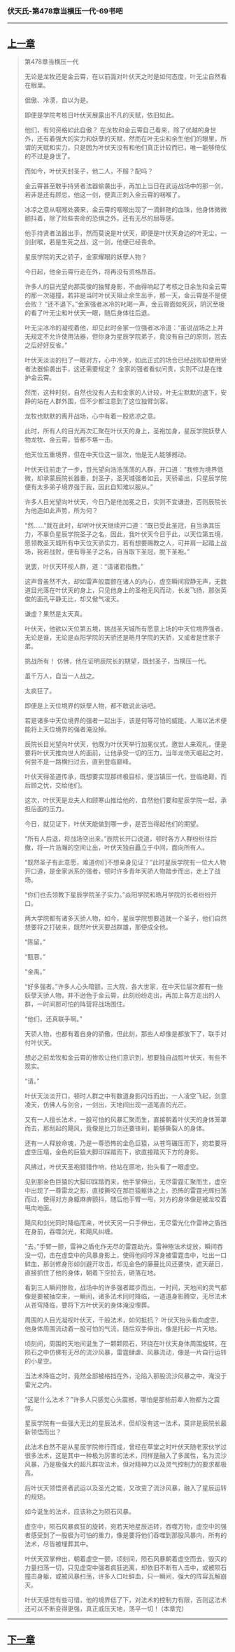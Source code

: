 ### 伏天氏-第478章当横压一代-69书吧

--------
[上一章](./6c8e74618afa4da14bc558043119f75b.md)
--------


>
>
>
>第478章当横压一代
>
>无论是龙牧还是金云霄，在以前面对叶伏天之时是如何态度，叶无尘自然看在眼里。
>
>倨傲、冷漠，自以为是。
>
>即便是学院考核日叶伏天展露出不凡的天赋，依旧如此。
>
>他们，有何资格如此自傲？
>在龙牧和金云霄自己看来，除了优越的身世外，还有着强大的实力和妖孽的天赋，然而在叶无尘和余生他们的眼里，所谓的天赋和实力，只是因为叶伏天没有和他们真正计较而已，唯一能够倚仗的不过是身世了。
>
>而如今，叶伏天封圣子，他二人，不服？配吗？
>
>金云霄甚至敢手持贤者法器偷袭出手，再加上当日在武运战场中的那一剑，若非是还有顾忌，他这一剑，便真正刺入金云霄的咽喉了。
>
>冰凉之意从咽喉处袭来，金云霄的咽喉出现了一滴鲜艳的血珠，他身体微微颤抖着，除了险些丧命的恐惧之外，还有无尽的屈辱感。
>
>他手持贤者法器出手，然而莫说是叶伏天，即便是叶伏天身边的叶无尘，一剑封喉，若是生死之战，这一剑，他便已经丧命。
>
>星辰学院的天之骄子，金家耀眼的妖孽人物？
>
>今日起，他金云霄行走在外，将再没有资格昂首。
>
>许多人的目光望向那英俊的独臂身影，不由得响起了考核之日余生和金云霄的那一次碰撞，若非是当时叶伏天阻止余生出手，那一天，金云霄是不是便会败？
>“还不退下。”金家强者冰冷的叱喝一声，金云霄面如死灰，阴沉至极的看了叶无尘和叶伏天一眼，随后身体往后退。
>
>叶无尘冰冷的凝视着他，却见此时金家一位强者冰冷道：“虽说战场之上并无规定不允许使用法器，但你身为星辰学院弟子，竟没有自己的原则，回去之后好好反省。”
>
>叶伏天淡淡的扫了一眼对方，心中冷笑，如此正式的场合已经战败却使用贤者法器偷袭出手，这还需要规定？
>金家的强者看似问责，实则不过是在维护金云霄。
>
>然而，这种时刻，自然也没有人去和金家的人计较，叶无尘默默的退下，安静的站在人群外围，但不少都注意到了这位独臂剑客。
>
>龙牧也默默的离开战场，心中有着一股悲凉之意。
>
>此时，所有人的目光再次汇聚在叶伏天的身上，圣袍加身，星辰学院妖孽人物龙牧、金云霄，皆都不堪一击。
>
>他天位五重境界，但在中天位这一层次，怕是无人能够撼动。
>
>叶伏天往前走了一步，目光望向浩浩荡荡的人群，开口道：“我修为境界低微，却承蒙辰院长器重，封圣子，圣天城强者如云，天骄辈出，只星辰学院便有太多弟子境界强于我，因此自知难以服从。”
>
>许多人目光望向叶伏天，今日乃是他加冕之日，实则不宜谦逊，否则辰院长为他造如此声势，所为何？
>
>“然……”就在此时，却听叶伏天继续开口道：“既已受此圣冠，自当承其压力，不辜负星辰学院圣子之名，因此，我叶伏天今日于此，以天位第五境，愿领教圣天城所有中天位天骄实力，若有想要赐教之人，可并肩一起踏上战场，我若战败，便有辱圣子之名，自当取下圣冠，脱下圣袍。”
>
>说罢，叶伏天环视人群，道：“请诸君指教。”
>
>这声音虽然不大，却如雷声般震颤在诸人的内心，虚空瞬间寂静无声，无数道目光落在叶伏天的身上，只见他身上的圣袍无风而动，长发飞扬，那张英俊的面孔平静无比，却又傲气凌天。
>
>谦虚？果然是太天真。
>
>叶伏天，他欲以天位第五境，挑战圣天城所有愿意上场的中天位境界强者，无论是谁，无论是焱阳学院的天骄还是皓月学院的天骄，又或者是世家子弟。
>
>挑战所有！
>仿佛，他在证明辰院长的期望，既封圣子，当横压一代。
>
>虽千万人，自当一人战之。
>
>太疯狂了。
>
>即便是上天位境界的妖孽人物，都不敢说此话吧。
>
>若是诸多中天位境界的强者一起出手，该是何等可怕的威能，人海以法术便能将上天位境界的强者淹没掉。
>
>辰院长目光望向叶伏天，他既为叶伏天举行加冕仪式，邀世人来观礼，便是要将叶伏天推向世人的面前，让他承受一切的压力，当年龙倚天崛起之时，何尝不是一路横扫过去，直到登临巅峰。
>
>叶伏天得圣道传承，既想要实现那终极目标，便当镇压一代，登临绝巅，而后顾之忧，交给他们。
>
>这次，叶伏天是龙夫人和顾寒山推给他的，自然他们要和星辰学院一起，承担后面的压力。
>
>今日，就见证下，叶伏天能做到哪一步，是否当得起他们的期望。
>
>“所有人后退，将战场空出来。”辰院长开口说道，顿时各方人群纷纷往后撤，将一片浩瀚的空间让出，叶伏天独自矗立于中间，面向所有人。
>
>“既然圣子有此意愿，难道你们不想亲身见证？”此时星辰学院有一位大人物开口道，是金家派系的强者，顿时许多青年天骄人物踏步而出，走上了战场。
>
>“你们也去领教下星辰学院圣子实力。”焱阳学院和皓月学院的长者纷纷开口。
>
>两大学院都有诸多天骄人物，如今，星辰学院想要造就一个圣子，他们自然想要将之打破来，既然叶伏天要战群雄，那便成全他。
>
>“陈留。”
>
>“甄蓉。”
>
>“金禹。”
>
>“好多强者。”许多人心头暗颤，三大院，各大世家，在中天位层次都有一些妖孽天骄人物，并不逊色于金云霄，此刻纷纷走出，再加上各方走出的人群，一时间那可怕的阵营将战场围住。
>
>“他们，还真联手啊。”
>
>天骄人物，也都有着自身的骄傲，但此刻，那些人却像是都放下了，联手对付叶伏天。
>
>想必之前龙牧和金云霄的惨败让他们意识到，想要独自战胜叶伏天，有些不现实。
>
>“请。”
>
>叶伏天淡淡开口，顿时人群之中有数道身影闪烁而出，一人凌空飞起，剑意凌天，仿佛人与剑合，一剑出，天地间出现一道笔直的光芒。
>
>又有一人擅长法术，一股可怕的风暴汇聚而生，直接朝着叶伏天的身体笼罩而去，那刮起的飓风，竟像是比刀剑还要锋利，能够撕裂人的身体。
>
>还有一人释放命魂，乃是一尊恐怖的金色巨猿，从苍穹碾压而下，宛若要将虚空压塌，金色的巨猿大脚印踩踏而下，欲直接踏灭下方的身影。
>
>风拂过，叶伏天圣袍猎猎作响，他站在原地，抬头看了一眼虚空。
>
>见到那金色巨猿的大脚印踩踏而来，他手掌伸出，无尽雷霆汇聚而生，虚空中出现了一尊雷龙之影，直接撕咬在那巨猿躯体之上，恐怖的雷霆光辉扫荡而过，使得对方身躯麻痹颤抖，随后他手臂一甩，对方的身体像是被龙咬着甩向地面。
>
>飓风和剑光同时降临而来，叶伏天另一只手伸出，无尽雷光化作雷神之盾挡在身前，吞噬剑光，和飓风纠缠。
>
>“去。”手臂一颤，雷神之盾化作无尽的雷霆劫光，雷神殛法术绽放，瞬间吞没一切，击在虚空中的风暴身影上，使得他闷哼浑身被雷霆击中，吐出一口鲜血，那剑修身形如剑避开攻击，却见金色的藤蔓比风还要快，遮天蔽日，直接抓住了他的身体，朝着下空拉去，砸落在地。
>
>看到三人瞬间惨败，战场中的许多强者踏步而出，一时间，天地间的灵气都像是要被抽空来，一瞬间，诸多法术同时降临，一道道身影腾空，无尽法术从苍穹降临，要将下方叶伏天的身体淹没埋葬。
>
>周围的人目光凝视叶伏天，千般法术，如何抵抗？
>叶伏天抬头看向虚空，他身体周围流动着一股可怕的气流，随后双手伸出，像是托起一片天地。
>
>顷刻间，周围的天地间诞生了一颗颗陨石，环绕在叶伏天身体周围旋转，在陨石之中仿佛有无尽的流沙风暴，雷霆肆虐、风暴流动，像是一片自行运转的小星空。
>
>当法术降临之时，竟然全部被格挡在外，沦陷入那股流沙风暴之中，淹没于雷光之内。
>
>“这是什么法术？”许多人只感觉心头震撼，哪怕是那些前辈人物都为之震惊。
>
>星辰学院有一些强大无比的星辰法术，但却没有这一法术，莫非是辰院长最新领悟而出？
>
>此法术自然不是从星辰学院修行而成，曾经在草堂之时叶伏天随老家伙学过很多法术，这是其中一种极为厉害的法术，同样是融入了多属性，名为流沙风暴，乃是极强大的超凡群攻法术，但对精神力以及灵气控制力的要求都极高。
>
>后叶伏天领悟贤者武运以及圣光之能，又改变了流沙风暴，融入了星辰运转的规矩。
>
>如今诞生的法术，应该称之为陨石风暴。
>
>虚空中，陨石风暴疯狂的旋转，宛若天地星辰运转，吞噬万物，虚空中的强者感受到了一股极为可怕的重力，像是要将他们吞噬到那股风暴内，所有的法术，尽皆被埋葬其中。
>
>叶伏天双掌伸出，朝着虚空一颤，顷刻间，陨石风暴朝着虚空而去，毁灭的力量扫荡一切，只见虚空中强者疯狂逃离，却依旧不断有人击中，或被陨石撞击身躯，或被风暴扫荡，许多人口吐鲜血，只一瞬间，强大的阵容瓦解崩灭。
>
>叶伏天感觉有些可惜，他的境界低了下，对法术的控制力有限，否则这法术还可以不断变得更强，真正威压天地，荡平一切！
>(本章完)
>
>

--------
[下一章](./cdea49cb3e14424071cdd1a2538b69f1.md)
--------
